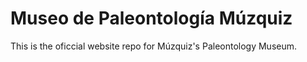 # Museo de Paleontología Múzquiz
This is the oficcial website repo for Múzquiz's Paleontology Museum.
